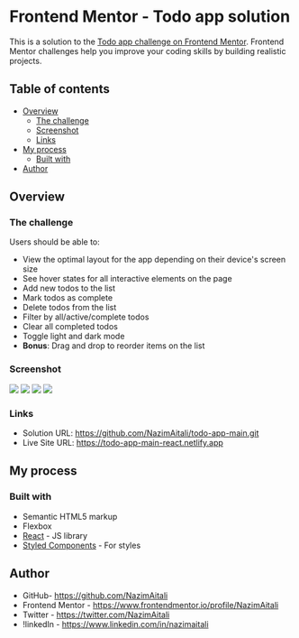 # Frontend Mentor - Todo app solution

This is a solution to the [Todo app challenge on Frontend Mentor](https://www.frontendmentor.io/challenges/todo-app-Su1_KokOW). Frontend Mentor challenges help you improve your coding skills by building realistic projects.

## Table of contents

- [Overview](#overview)
  - [The challenge](#the-challenge)
  - [Screenshot](#screenshot)
  - [Links](#links)
- [My process](#my-process)
  - [Built with](#built-with)
- [Author](#author)

## Overview

### The challenge

Users should be able to:

- View the optimal layout for the app depending on their device's screen size
- See hover states for all interactive elements on the page
- Add new todos to the list
- Mark todos as complete
- Delete todos from the list
- Filter by all/active/complete todos
- Clear all completed todos
- Toggle light and dark mode
- **Bonus**: Drag and drop to reorder items on the list

### Screenshot

![](https://github.com/NazimAitali/todo-app-main/blob/master/screenshot-desktop-light.jpg)
![](https://github.com/NazimAitali/todo-app-main/blob/master/screenshot-desktop-dark.jpg)
![](https://github.com/NazimAitali/todo-app-main/blob/master/screenshot-mobile-light.jpg)
![](https://github.com/NazimAitali/todo-app-main/blob/master/screenshot-mobile-dark.jpg)

### Links

- Solution URL: https://github.com/NazimAitali/todo-app-main.git
- Live Site URL: https://todo-app-main-react.netlify.app

## My process

### Built with

- Semantic HTML5 markup
- Flexbox
- [React](https://reactjs.org/) - JS library
- [Styled Components](https://styled-components.com/) - For styles

## Author

- GitHub- https://github.com/NazimAitali
- Frontend Mentor - https://www.frontendmentor.io/profile/NazimAitali
- Twitter - https://twitter.com/NazimAitali
- !linkedIn - https://www.linkedin.com/in/nazimaitali
